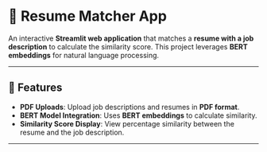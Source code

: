 # 📑 Resume Matcher App  
An interactive **Streamlit web application** that matches a **resume with a job description** to calculate the similarity score. This project leverages **BERT embeddings** for natural language processing.

---

## 🎯 Features  
- **PDF Uploads**: Upload job descriptions and resumes in **PDF format**.
- **BERT Model Integration**: Uses **BERT embeddings** to calculate similarity.
- **Similarity Score Display**: View percentage similarity between the resume and the job description.

---


